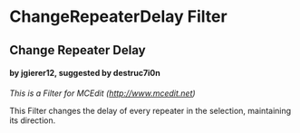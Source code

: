 # ChangeRepeaterDelay Filter
## Change Repeater Delay
#### by jgierer12, suggested by destruc7i0n

*This is a Filter for MCEdit (http://www.mcedit.net)*

This Filter changes the delay of every repeater in the selection, maintaining its direction.